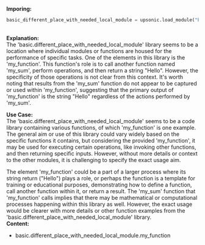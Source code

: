 <b class="custom_code_highlight_green">Imporing:</b><br>
```python
basic_different_place_with_needed_local_module = upsonic.load_module("basic.different_place_with_needed_local_module")
```
<br><b class="custom_code_highlight_green">Explanation:</b><br>The 'basic.different_place_with_needed_local_module' library seems to be a location where individual modules or functions are housed for the performance of specific tasks. One of the elements in this library is the 'my_function'. This function's role is to call another function named 'my_sum', perform operations, and then return a string "Hello". However, the specificity of those operations is not clear from this context. It's worth noting that results from the 'my_sum' function do not appear to be captured or used within 'my_function', suggesting that the primary output of 'my_function' is the string "Hello" regardless of the actions performed by 'my_sum'.

<b class="custom_code_highlight_green">Use Case:</b><br>The 'basic.different_place_with_needed_local_module' seems to be a code library containing various functions, of which 'my_function' is one example. The general aim or use of this library could vary widely based on the specific functions it contains, but considering the provided 'my_function', it may be used for executing certain operations, like invoking other functions, and then returning specific inputs. However, without more details or context to the other modules, it is challenging to specify the exact usage aim.

The element 'my_function' could be a part of a larger process where its string return ("Hello") plays a role, or perhaps the function is a template for training or educational purposes, demonstrating how to define a function, call another function within it, or return a result. The 'my_sum' function that 'my_function' calls implies that there may be mathematical or computational processes happening within this library as well. However, the exact usage would be clearer with more details or other function examples from the 'basic.different_place_with_needed_local_module' library.
<br><b class="custom_code_highlight_green">Content:</b><br>
  - basic.different_place_with_needed_local_module.my_function
